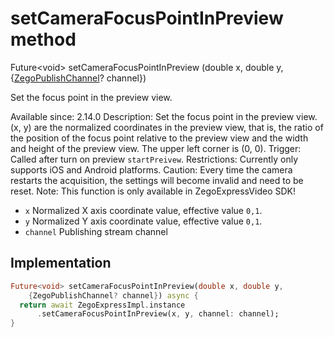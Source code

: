 


# setCameraFocusPointInPreview method








Future&lt;void> setCameraFocusPointInPreview
(double x, double y, {[ZegoPublishChannel](../../zego_uikit_prebuilt_live_audio_room/ZegoPublishChannel.md)? channel})





<p>Set the focus point in the preview view.</p>
<p>Available since: 2.14.0
Description: Set the focus point in the preview view. (x, y) are the normalized coordinates in the preview view, that is, the ratio of the position of the focus point relative to the preview view and the width and height of the preview view. The upper left corner is (0, 0).
Trigger: Called after turn on preview <code>startPreivew</code>.
Restrictions: Currently only supports iOS and Android platforms.
Caution: Every time the camera restarts the acquisition, the settings will become invalid and need to be reset.
Note: This function is only available in ZegoExpressVideo SDK!</p>
<ul>
<li><code>x</code> Normalized X axis coordinate value, effective value <code>0,1</code>.</li>
<li><code>y</code> Normalized Y axis coordinate value, effective value <code>0,1</code>.</li>
<li><code>channel</code> Publishing stream channel</li>
</ul>



## Implementation

```dart
Future<void> setCameraFocusPointInPreview(double x, double y,
    {ZegoPublishChannel? channel}) async {
  return await ZegoExpressImpl.instance
      .setCameraFocusPointInPreview(x, y, channel: channel);
}
```







